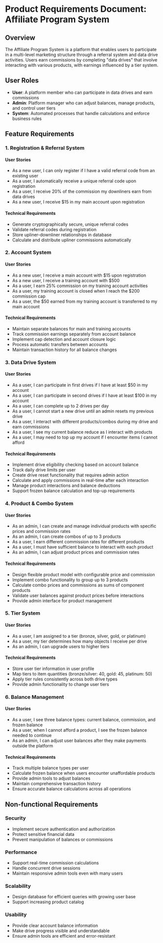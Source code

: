 # Product Requirements Document: Affiliate Program System

## Overview
The Affiliate Program System is a platform that enables users to participate in a multi-level marketing structure through a referral system and data drive activities. Users earn commissions by completing "data drives" that involve interacting with various products, with earnings influenced by a tier system.

## User Roles
- **User**: A platform member who can participate in data drives and earn commissions
- **Admin**: Platform manager who can adjust balances, manage products, and control user tiers
- **System**: Automated processes that handle calculations and enforce business rules

## Feature Requirements

### 1. Registration & Referral System

#### User Stories
- As a new user, I can only register if I have a valid referral code from an existing user
- As a user, I automatically receive a unique referral code upon registration
- As a user, I receive 20% of the commission my downliners earn from data drives
- As a new user, I receive $15 in my main account upon registration

#### Technical Requirements
- Generate cryptographically secure, unique referral codes
- Validate referral codes during registration
- Store upliner-downliner relationships in database
- Calculate and distribute upliner commissions automatically

### 2. Account System

#### User Stories
- As a new user, I receive a main account with $15 upon registration
- As a new user, I receive a training account with $500
- As a user, I earn 25% commission on my training account activities
- As a user, my training account is closed when I reach the $200 commission cap
- As a user, the $50 earned from my training account is transferred to my main account

#### Technical Requirements
- Maintain separate balances for main and training accounts
- Track commission earnings separately from account balance
- Implement cap detection and account closure logic
- Process automatic transfers between accounts
- Maintain transaction history for all balance changes

### 3. Data Drive System

#### User Stories
- As a user, I can participate in first drives if I have at least $50 in my account
- As a user, I can participate in second drives if I have at least $100 in my account
- As a user, I can complete up to 2 drives per day
- As a user, I cannot start a new drive until an admin resets my previous drive
- As a user, I interact with different products/combos during my drive and earn commissions
- As a user, I see my current balance reduce as I interact with products
- As a user, I may need to top up my account if I encounter items I cannot afford

#### Technical Requirements
- Implement drive eligibility checking based on account balance
- Track daily drive limits per user
- Create drive reset functionality that requires admin action
- Calculate and apply commissions in real-time after each interaction
- Manage product interactions and balance deductions
- Support frozen balance calculation and top-up requirements

### 4. Product & Combo System

#### User Stories
- As an admin, I can create and manage individual products with specific prices and commission rates
- As an admin, I can create combos of up to 3 products
- As a user, I earn different commission rates for different products
- As a user, I must have sufficient balance to interact with each product
- As an admin, I can adjust product prices and commission rates

#### Technical Requirements
- Design flexible product model with configurable price and commission
- Implement combo functionality to group up to 3 products
- Calculate combo prices and commissions as sums of component products
- Validate user balances against product prices before interactions
- Provide admin interface for product management

### 5. Tier System

#### User Stories
- As a user, I am assigned to a tier (bronze, silver, gold, or platinum)
- As a user, my tier determines how many objects I receive per drive
- As an admin, I can upgrade users to higher tiers

#### Technical Requirements
- Store user tier information in user profile
- Map tiers to item quantities (bronze/silver: 40, gold: 45, platinum: 50)
- Apply tier rules consistently across both drive types
- Provide admin functionality to change user tiers

### 6. Balance Management

#### User Stories
- As a user, I see three balance types: current balance, commission, and frozen balance
- As a user, when I cannot afford a product, I see the frozen balance needed to continue
- As an admin, I can adjust user balances after they make payments outside the platform

#### Technical Requirements
- Track multiple balance types per user
- Calculate frozen balance when users encounter unaffordable products
- Provide admin tools to adjust balances
- Maintain comprehensive transaction history
- Ensure accurate balance calculations across all operations

## Non-functional Requirements

### Security
- Implement secure authentication and authorization
- Protect sensitive financial data
- Prevent manipulation of balances or commissions

### Performance
- Support real-time commission calculations
- Handle concurrent drive sessions
- Maintain responsive admin tools even with many users

### Scalability
- Design database for efficient queries with growing user base
- Support increasing product catalog

### Usability
- Provide clear account balance information
- Make drive progress visible and understandable
- Ensure admin tools are efficient and error-resistant